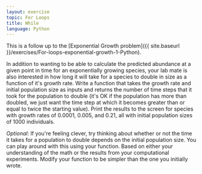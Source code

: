```yaml
---
layout: exercise
topic: For Loops
title: While
language: Python
---
```


This is a follow up to the [Exponential Growth problem]({{ site.baseurl }}/exercises/For-loops-exponential-growth-1-Python).

In addition to wanting to be able to calculate the predicted abundance
at a given point in time for an exponentially growing species, your lab
mate is also interested in how long it will take for a species to double
in size as a function of it's growth rate. Write a function that takes
the growth rate and initial population size as inputs and returns the
number of time steps that it took for the population to double (it's OK
if the population has more than doubled, we just want the time step at
which it becomes greater than or equal to twice the starting value).
Print the results to the screen for species with growth rates of 0.0001,
0.005, and 0.21, all with initial population sizes of 1000 individuals.

*Optional*: If you're feeling clever, try thinking about whether or not
the time it takes for a population to double depends on the initial
population size. You can play around with this using your function.
Based on either your understanding of the math or the results from your
computational experiments. Modify your function to be simpler than the
one you initially wrote.
